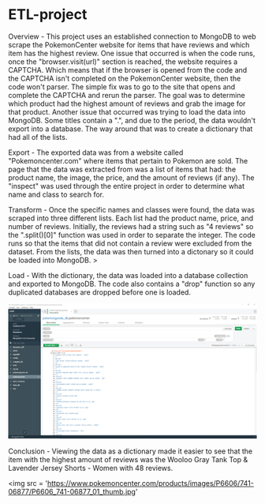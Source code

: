 # ETL-project


Overview -
	This project uses an established connection to MongoDB to web scrape the PokemonCenter website for items that have reviews and which item has the highest review. One issue that occurred is when the code runs, once the "browser.visit(url)" section is reached, the website requires a CAPTCHA. Which means that if the browser is opened from the code and the CAPTCHA isn't completed on the PokemonCenter website, then the code won't parser. The simple fix was to go to the site that opens and complete the CAPTCHA and rerun the parser. The goal was to determine which product had the highest amount of reviews and grab the image for that product. Another issue that occurred was trying to load the data into MongoDB. Some titles contain a ".", and due to the period, the data wouldn't export into a database. The way around that was to create a dictionary that had all of the lists.

Export -
	The exported data was from a website called "Pokemoncenter.com" where items that pertain to Pokemon are sold. The page that the data was extracted from was a list of items that had: the product name, the image, the price, and the amount of reviews (if any). The "inspect" was used through the entire project in order to determine what name and class to search for.


Transform -
	Once the specific names and classes were found, the data was scraped into three different lists. Each list had the product name, price, and number of reviews. Initially, the reviews had a string such as "4 reviews" so the ".split()[0]" function was used in order to separate the integer. The code runs so that the items that did not contain a review were excluded from the dataset. From the lists, the data was then turned into a dictonary so it could be loaded into MongoDB. >

Load -
	With the dictionary, the data was loaded into a database collection and exported to MongoDB. The code also contains a "drop" function so any duplicated databases are dropped before one is loaded. 

<img src = 'MongoDB_exported.png'>

Conclusion - Viewing the data as a dictionary made it easier to see that the item with the highest amount of reviews was the Wooloo Gray Tank Top & Lavender Jersey Shorts - Women with 48 reviews. 

<img src = 'https://www.pokemoncenter.com/products/images/P6606/741-06877/P6606_741-06877_01_thumb.jpg'
